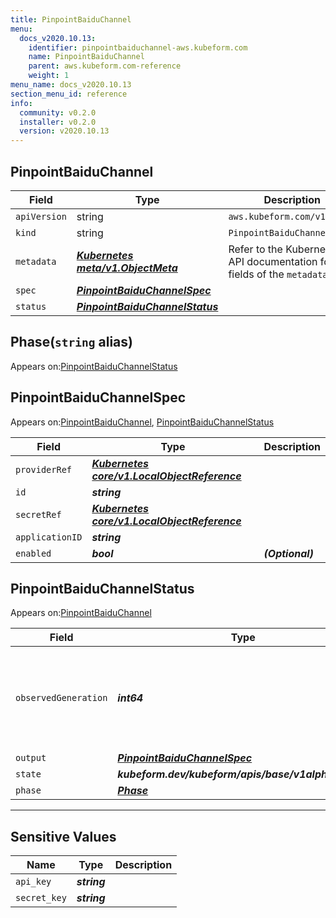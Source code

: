 ```yaml
---
title: PinpointBaiduChannel
menu:
  docs_v2020.10.13:
    identifier: pinpointbaiduchannel-aws.kubeform.com
    name: PinpointBaiduChannel
    parent: aws.kubeform.com-reference
    weight: 1
menu_name: docs_v2020.10.13
section_menu_id: reference
info:
  community: v0.2.0
  installer: v0.2.0
  version: v2020.10.13
---
```


## PinpointBaiduChannel
| Field | Type | Description |
| ------ | ----- | ----------- |
| `apiVersion` | string | `aws.kubeform.com/v1alpha1` |
|    `kind` | string | `PinpointBaiduChannel` |
| `metadata` | ***[Kubernetes meta/v1.ObjectMeta](https://kubernetes.io/docs/reference/generated/kubernetes-api/v1.13/#objectmeta-v1-meta)***|Refer to the Kubernetes API documentation for the fields of the `metadata` field.|
| `spec` | ***[PinpointBaiduChannelSpec](#pinpointbaiduchannelspec)***||
| `status` | ***[PinpointBaiduChannelStatus](#pinpointbaiduchannelstatus)***||
## Phase(`string` alias)

Appears on:[PinpointBaiduChannelStatus](#pinpointbaiduchannelstatus)

## PinpointBaiduChannelSpec

Appears on:[PinpointBaiduChannel](#pinpointbaiduchannel), [PinpointBaiduChannelStatus](#pinpointbaiduchannelstatus)

| Field | Type | Description |
| ------ | ----- | ----------- |
| `providerRef` | ***[Kubernetes core/v1.LocalObjectReference](https://kubernetes.io/docs/reference/generated/kubernetes-api/v1.13/#localobjectreference-v1-core)***||
| `id` | ***string***||
| `secretRef` | ***[Kubernetes core/v1.LocalObjectReference](https://kubernetes.io/docs/reference/generated/kubernetes-api/v1.13/#localobjectreference-v1-core)***||
| `applicationID` | ***string***||
| `enabled` | ***bool***| ***(Optional)*** |
## PinpointBaiduChannelStatus

Appears on:[PinpointBaiduChannel](#pinpointbaiduchannel)

| Field | Type | Description |
| ------ | ----- | ----------- |
| `observedGeneration` | ***int64***| ***(Optional)*** Resource generation, which is updated on mutation by the API Server.|
| `output` | ***[PinpointBaiduChannelSpec](#pinpointbaiduchannelspec)***| ***(Optional)*** |
| `state` | ***kubeform.dev/kubeform/apis/base/v1alpha1.State***| ***(Optional)*** |
| `phase` | ***[Phase](#phase)***| ***(Optional)*** |
---
## Sensitive Values
| Name | Type | Description |
|------|------|-------------|
| `api_key` | ***string*** ||
| `secret_key` | ***string*** ||
